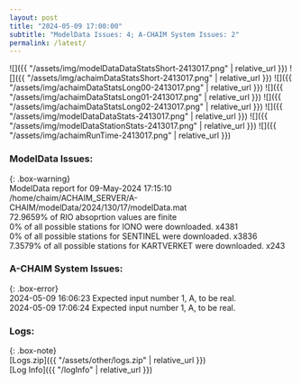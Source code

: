 ```yaml
---
layout: post
title: "2024-05-09 17:00:00"
subtitle: "ModelData Issues: 4; A-CHAIM System Issues: 2"
permalink: /latest/
---
```


![]({{ "/assets/img/modelDataDataStatsShort-2413017.png" | relative_url }})
![]({{ "/assets/img/achaimDataStatsShort-2413017.png" | relative_url }})
![]({{ "/assets/img/achaimDataStatsLong00-2413017.png" | relative_url }})
![]({{ "/assets/img/achaimDataStatsLong01-2413017.png" | relative_url }})
![]({{ "/assets/img/achaimDataStatsLong02-2413017.png" | relative_url }})
![]({{ "/assets/img/modelDataDataStats-2413017.png" | relative_url }})
![]({{ "/assets/img/modelDataStationStats-2413017.png" | relative_url }})
![]({{ "/assets/img/achaimRunTime-2413017.png" | relative_url }})


### ModelData Issues:  
  
{: .box-warning}  
 ModelData report for 09-May-2024 17:15:10   
 /home/chaim/ACHAIM_SERVER/A-CHAIM/modelData/2024/130/17/modelData.mat   
 72.9659% of RIO absoprtion values are finite   
 0% of all possible stations for IONO were downloaded. x4381   
 0% of all possible stations for SENTINEL were downloaded. x3836   
 7.3579% of all possible stations for KARTVERKET were downloaded. x243   
  
### A-CHAIM System Issues:  
  
{: .box-error}  
2024-05-09 16:06:23 Expected input number 1, A, to be real.  
2024-05-09 17:06:24 Expected input number 1, A, to be real.  

### Logs:  
  
{: .box-note}  
[Logs.zip]({{ "/assets/other/logs.zip" | relative_url }})  
[Log Info]({{ "/logInfo" | relative_url }})  

